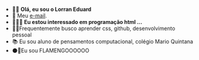- 👋🏻 **Olá, eu sou o Lorran Eduard**
- 📲  Meu [e-mail](lorran.aliberto@escola.pr.gov.br).
- 👨🏻‍💻 **Eu estou interessado em programação html ...**
- ✍🏻Frequentemente busco aprender css, github, desenvolvimento pessoal
- 📚 Eu sou aluno de pensamentos computacional, colégio Mario Quintana
- ⚫🔴Eu sou FLAMENGOOOOOO 
